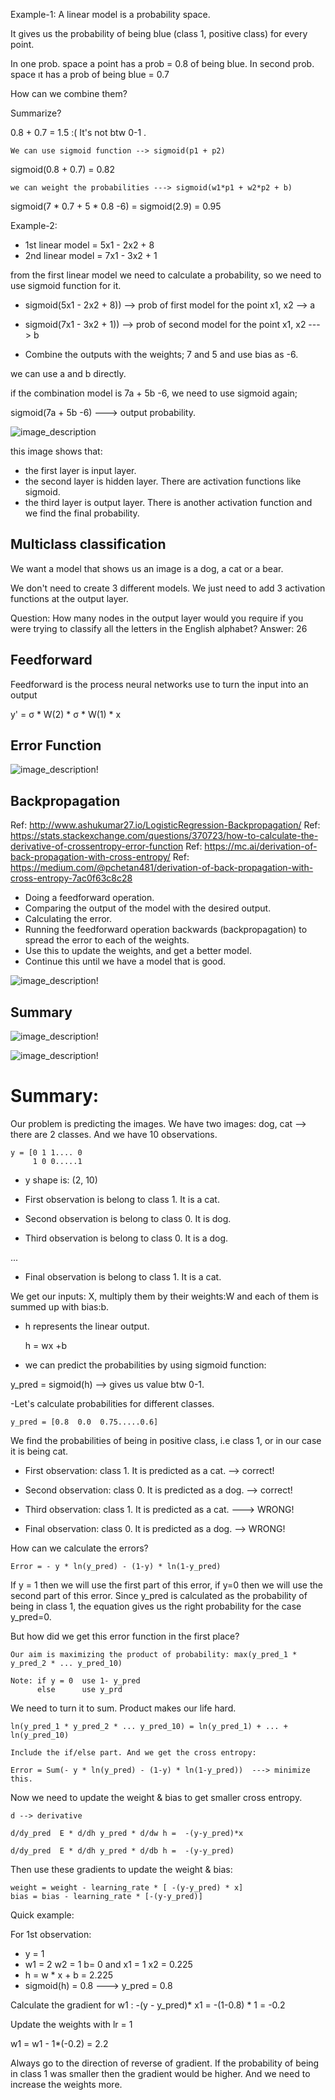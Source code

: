 
Example-1:
A linear model is a probability space. 

It gives us the probability of being blue (class 1, positive class) for every point.

In one prob. space a point has a prob = 0.8 of being blue. 
In second prob. space ıt has a prob of being blue = 0.7 

How can we combine them?

Summarize? 

0.8 + 0.7 = 1.5 :( It's not btw 0-1 . 

    We can use sigmoid function --> sigmoid(p1 + p2)

sigmoid(0.8 + 0.7) = 0.82

    we can weight the probabilities ---> sigmoid(w1*p1 + w2*p2 + b)
    
sigmoid(7 * 0.7 + 5 * 0.8 -6) = sigmoid(2.9) = 0.95


Example-2:

- 1st linear model = 5x1 - 2x2 + 8 
- 2nd linear model = 7x1 - 3x2 + 1

from the first linear model we need to calculate a probability, so we need to use sigmoid function for it. 

- sigmoid(5x1 - 2x2 + 8)) --> prob of first model for the point x1, x2 --> a
- sigmoid(7x1 - 3x2 + 1)) --> prob of second model for the point x1, x2 ---> b

- Combine the outputs with the weights; 7 and 5 and use bias as -6.

we can use a and b directly. 

if the combination model is 7a + 5b -6, we need to use sigmoid again;

sigmoid(7a + 5b -6) ---> output probability. 

![image_description](images/nn_architecture.png) 

this image shows that:

- the first layer is input layer. 
- the second layer is hidden layer. There are activation functions like sigmoid.
- the third layer is output layer. There is another activation function and we find the final probability. 

## Multiclass classification

We want a model that shows us an image is a dog, a cat or a bear. 

We don't need to create 3 different models. We just need to add 3 activation functions at the output layer. 

Question: How many nodes in the output layer would you require if you were trying to classify all the letters in the English alphabet?
Answer: 26

## Feedforward

Feedforward is the process neural networks use to turn the input into an output

y' = &sigma; * W(2) *  &sigma; * W(1) * x


## Error Function

![image_description!](images/nn_error.png)

## Backpropagation

Ref: http://www.ashukumar27.io/LogisticRegression-Backpropagation/
Ref: https://stats.stackexchange.com/questions/370723/how-to-calculate-the-derivative-of-crossentropy-error-function
Ref: https://mc.ai/derivation-of-back-propagation-with-cross-entropy/
Ref: https://medium.com/@pchetan481/derivation-of-back-propagation-with-cross-entropy-7ac0f63c8c28

- Doing a feedforward operation.
- Comparing the output of the model with the desired output.
- Calculating the error.
- Running the feedforward operation backwards (backpropagation) to spread the error to each of the weights.
- Use this to update the weights, and get a better model.
- Continue this until we have a model that is good. 

![image_description!](images/backprop.jpeg)


## Summary

![image_description!](images/summary_1.jpeg)

![image_description!](images/summary_2.jpeg)


# Summary:

Our problem is predicting the images. We have two images: dog, cat --> there are 2 classes. And we have 10 observations. 

    y = [0 1 1.... 0
         1 0 0.....1
     
- y shape is: (2, 10) 

- First observation is belong to class 1. It is a cat. 
- Second observation is belong to class 0. It is dog.
- Third observation is belong to class 0. It is a dog.

...

- Final observation is belong to class 1. It is a cat. 

We get our inputs: X, multiply them by their weights:W and each of them is summed up with bias:b.

- h represents the linear output.


    h = wx +b 

- we can predict the probabilities by using sigmoid function:

y_pred = sigmoid(h) --> gives us value btw 0-1. 

-Let's calculate probabilities for different classes.

    y_pred = [0.8  0.0  0.75.....0.6]

We find the probabilities of being in positive class, i.e class 1, or in our case it is being cat.


- First observation: class 1. It is predicted as a cat.  --> correct!
- Second observation: class 0. It is predicted as a dog. --> correct!
- Third observation: class 1. It is predicted as a cat.  ---> WRONG!

- Final observation: class 0. It is predicted as a dog. --> WRONG!


How can we calculate the errors?

    Error = - y * ln(y_pred) - (1-y) * ln(1-y_pred)


If y = 1 then we will use the first part of this error, if y=0 then we will use the second part of this error. Since y_pred
is calculated as the probability of being in class 1, the equation gives us the right probability for the case y_pred=0.

But how did we get this error function in the first place?

    Our aim is maximizing the product of probability: max(y_pred_1 * y_pred_2 * ... y_pred_10) 
    
    Note: if y = 0  use 1- y_pred 
          else      use y_prd


We need to turn it to sum. Product makes our life hard. 

    ln(y_pred_1 * y_pred_2 * ... y_pred_10) = ln(y_pred_1) + ... + ln(y_pred_10)
    
    Include the if/else part. And we get the cross entropy:
    
    Error = Sum(- y * ln(y_pred) - (1-y) * ln(1-y_pred))  ---> minimize this.
    
    
Now we need to update the weight & bias to get smaller cross entropy. 

    d --> derivative

    d/dy_pred  E * d/dh y_pred * d/dw h =  -(y-y_pred)*x

    d/dy_pred  E * d/dh y_pred * d/db h =  -(y-y_pred)
    

Then use these gradients to update the weight & bias:

    weight = weight - learning_rate * [ -(y-y_pred) * x]
    bias = bias - learning_rate * [-(y-y_pred)]
    
    
Quick example:

For 1st observation:

- y = 1
- w1 = 2  w2 = 1  b= 0 and x1 = 1  x2 = 0.225  
- h = w * x + b = 2.225
- sigmoid(h) = 0.8 ---> y_pred = 0.8

Calculate the gradient for w1 : -(y - y_pred)* x1 = -(1-0.8) * 1 = -0.2

Update the weights with lr = 1

w1 = w1 - 1*(-0.2) = 2.2 


Always go to the direction of reverse of gradient. If the probability of being in class 1 was smaller then the gradient would be higher.
And we need to increase the weights more. 